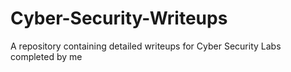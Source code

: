 # Cyber-Security-Writeups
A repository containing detailed writeups for Cyber Security Labs completed by me
